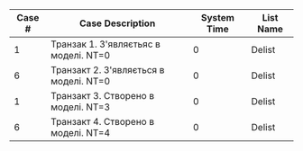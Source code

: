 | Case # | Case Description                       | System Time | List Name |
| ------ | -------------------------------------- | ----------- | --------- |
| 1      | Транзак 1. З'являєтьяс в моделі. NT=0  | 0           | Delist    |
| 6      | Транзакт 2. З'являється в моделі. NT=0 | 0           | Delist    |
| 1      | Транзакт 3. Створено в моделі. NT=3    | 0           | Delist    |
| 6      | Транзакт 4. Створено в моделі. NT=4    | 0           | Delist    |